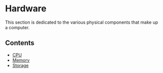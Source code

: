 Hardware
========

This section is dedicated to the various physical components that make up a computer.

## Contents

- [CPU](./cpu/)
- [Memory](./memory/)
- [Storage](./storage/)
